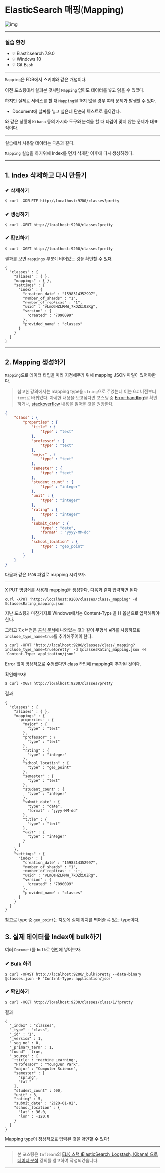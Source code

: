 # ElasticSearch 매핑(Mapping)

![img](../.vuepress/public/images/img-es/1.elasticsearchLogo.png)  

---

### 실습 환경

- 💡 Elasticsearch 7.9.0
- 💡 Windows 10
- 💡 Git Bash

---

`Mapping`은 RDB에서 스키마와 같은 개념이다.

이전 포스팅에서 살펴본 것처럼 `Mapping` 없이도 데이터를 넣고 읽을 수 있었다.

하지만 실제로 서비스를 할 때 `Mapping`을 하지 않을 경우 여러 문제가 발생할 수 있다.

- Document에 날짜를 넣고 싶은데 단순히 텍스트로 들어간다.

와 같은 상황에 `Kibana` 등의 가시화 도구와 분석을 할 때 타입이 맞지 않는 문제가 대표적이다.

---

실습에서 사용할 데이터는 다음과 같다.

`Mapping` 실습을 하기위해 Index를 먼저 삭제한 이후에 다시 생성하겠다.

---

## 1. Index 삭제하고 다시 만들기

### ✔ 삭제하기

```shell script
$ curl -XDELETE http://localhost:9200/classes?pretty
```

### ✔ 생성하기

```shell script
$ curl -XPUT http://localhost:9200/classes?pretty
```

### ✔ 확인하기

```shell script
$ curl -XGET http://localhost:9200/classes?pretty
```

결과를 보면 `mappings` 부분이 비어있는 것을 확인할 수 있다.

```shell script
{
  "classes" : {
    "aliases" : { },
    "mappings" : { },
    "settings" : {
      "index" : {
        "creation_date" : "1598314352997",
        "number_of_shards" : "1",
        "number_of_replicas" : "1",
        "uuid" : "vLmOaHZLRMW_7kOZbi0ZRg",
        "version" : {
          "created" : "7090099"
        },
        "provided_name" : "classes"
      }
    }
  }
}
```

---

## 2. Mapping 생성하기

`Mapping`으로 데이터 타입을 미리 지정해주기 위해 mapping JSON 파일이 있어야한다.

> 참고한 강의에서는 mapping type을 `string`으로 주었는데 이는 6.x 버전부터 `text`로 바뀌었다. 자세한 내용을 보고싶다면 포스팅 중 [Error-handling](Error-handling.md)을 확인하거나, [stackoverflow](https://stackoverflow.com/questions/47452770/no-handler-for-type-string-declared-on-field-name) 내용을 읽어볼 것을 권장한다.

```JSON
{
	"class" : {
		"properties" : {
			"title" : {
				"type" : "text"
			},
			"professor" : {
				"type" : "text"
			},
			"major" : {
				"type" : "text"
			},
			"semester" : {
				"type" : "text"
			},
			"student_count" : {
				"type" : "integer"
			},
			"unit" : {
				"type" : "integer"
			},
			"rating" : {
				"type" : "integer"
			},
			"submit_date" : {
				"type" : "date",
				"format" : "yyyy-MM-dd"
			},
			"school_location" : {
				"type" : "geo_point"
			}
		}
	}
}
```

다음과 같은 `JSON` 파일로 mapping 시켜보자.

---

X PUT 명령어를 사용해 mapping을 생성한다. 다음과 같이 입력하면 된다.

`curl -XPUT 'http://localhost:9200/classes/class/_mapping' -d @classesRating_mapping.json`

지난 포스팅과 마찬가지로 Windows에서는 Content-Type 을 H 옵션으로 입력해줘야한다.

그리고 7.x 버전은 [공식 문서](https://www.elastic.co/kr/blog/moving-from-types-to-typeless-apis-in-elasticsearch-7-0)에 나와있는 것과 같이 무형식 API를 사용하므로 `include_type_name=true`를 추가해주어야 한다.

```shell script
$ curl -XPUT 'http://localhost:9200/classes/class/_mapping?include_type_name=true&pretty' -d @classesRating_mapping.json -H 'Content-Type: application/json'
```

Error 없이 정상적으로 수행됐다면 class 타입에 mapping이 추가된 것이다.

확인해보자!

```shell script
$ curl -XGET http://localhost:9200/classes?pretty
```

결과

```shell script
{
  "classes" : {
    "aliases" : { },
    "mappings" : {
      "properties" : {
        "major" : {
          "type" : "text"
        },
        "professor" : {
          "type" : "text"
        },
        "rating" : {
          "type" : "integer"
        },
        "school_location" : {
          "type" : "geo_point"
        },
        "semester" : {
          "type" : "text"
        },
        "student_count" : {
          "type" : "integer"
        },
        "submit_date" : {
          "type" : "date",
          "format" : "yyyy-MM-dd"
        },
        "title" : {
          "type" : "text"
        },
        "unit" : {
          "type" : "integer"
        }
      }
    },
    "settings" : {
      "index" : {
        "creation_date" : "1598314352997",
        "number_of_shards" : "1",
        "number_of_replicas" : "1",
        "uuid" : "vLmOaHZLRMW_7kOZbi0ZRg",
        "version" : {
          "created" : "7090099"
        },
        "provided_name" : "classes"
      }
    }
  }
}
```

참고로 type 중 `geo_point`는 지도에 실제 위치를 띄어줄 수 있는 type이다.

## 3. 실제 데이터를 Index에 bulk하기

여러 `Document`를 `bulk`로 한번에 넣어보자.

### ✔ Bulk 하기

```shell script
$ curl -XPOST http://localhost:9200/_bulk?pretty --data-binary @classes.json -H 'Content-Type: application/json'
```

### ✔ 확인하기

```shell script
$ curl -XGET http://localhost:9200/classes/class/1/?pretty
```

결과

```shell script
{
  "_index" : "classes",
  "_type" : "class",
  "_id" : "1",
  "_version" : 1,
  "_seq_no" : 0,
  "_primary_term" : 1,
  "found" : true,
  "_source" : {
    "title" : "Machine Learning",
    "Professor" : "YoungJun Park",
    "major" : "Computer Science",
    "semester" : [
      "spring",
      "fall"
    ],
    "student_count" : 100,
    "unit" : 3,
    "rating" : 5,
    "submit_date" : "2020-01-02",
    "school_location" : {
      "lat" : 36.0,
      "lon" : -120.0
    }
  }
}

```

Mapping type이 정상적으로 입력된 것을 확인할 수 있다!

---

> 본 포스팅은 `Inflearn`의 [ELK 스택 (ElasticSearch, Logstash, Kibana) 으로 데이터 분석](https://www.inflearn.com/course/elk-%EC%8A%A4%ED%83%9D-%EB%8D%B0%EC%9D%B4%ED%84%B0-%EB%B6%84%EC%84%9D) 강의를 참고하여 작성되었습니다.

---